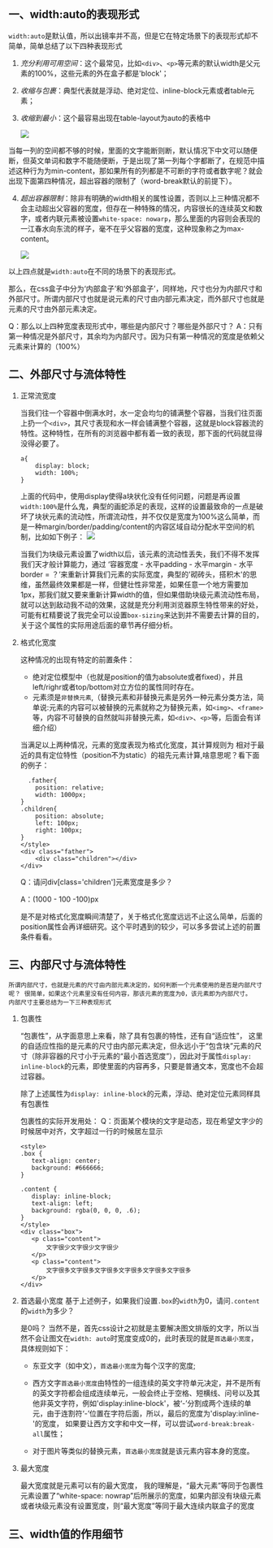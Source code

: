 ## 一、width:auto的表现形式
 `width:auto`是默认值，所以出镜率并不高，但是它在特定场景下的表现形式却不简单，简单总结了以下四种表现形式

1. *充分利用可用空间*：这个最常见，比如`<div>`、`<p>`等元素的默认width是父元素的100%，这些元素的外在盒子都是'block'；
2. *收缩与包裹*：典型代表就是浮动、绝对定位、inline-block元素或者table元素；
3. *收缩到最小*：这个最容易出现在table-layout为auto的表格中

     ![](../images/20181113205427.png)

当每一列的空间都不够的时候，里面的文字能断则断，默认情况下中文可以随便断，但英文单词和数字不能随便断，于是出现了第一列每个字都断了，在规范中描述这种行为为min-content，那如果所有的列都是不可断的字符或者数字呢？就会出现下面第四种情况，超出容器的限制了（word-break默认的前提下）。

4. *超出容器限制*：除非有明确的width相关的属性设置，否则以上三种情况都不会主动超出父容器的宽度，但存在一种特殊的情况，内容很长的连续英文和数字，或者内联元素被设置`white-space: nowarp`，那么里面的内容则会表现的一江春水向东流的样子，毫不在乎父容器的宽度，这种现象称之为max-content。

    ![](../images/20181113210358.png)

以上四点就是`width:auto`在不同的场景下的表现形式。

那么，在css盒子中分为‘内部盒子’和‘外部盒子’，同样地，尺寸也分为内部尺寸和外部尺寸。所谓内部尺寸也就是说元素的尺寸由内部元素决定，而外部尺寸也就是元素的尺寸由外部元素决定。

Q：那么以上四种宽度表现形式中，哪些是内部尺寸？哪些是外部尺寸？
A：只有第一种情况是外部尺寸，其余均为内部尺寸。因为只有第一种情况的宽度是依赖父元素来计算的（100%）

## 二、外部尺寸与流体特性

1. 正常流宽度
  
   当我们往一个容器中倒满水时，水一定会均匀的铺满整个容器，当我们往页面上扔一个`<div>`，其尺寸表现和水一样会铺满整个容器，这就是block容器流的特性。这种特性，在所有的浏览器中都有着一致的表现，那下面的代码就显得没得必要了。
   ```
   a{
       display: block;
       width: 100%;  
   }
   ```
   上面的代码中，使用display使得a块状化没有任何问题，问题是再设置`width:100%`是什么鬼，典型的画蛇添足的表现，这样的设置最致命的一点是破坏了块状元素的流动性，所谓流动性，并不仅仅是宽度为100%这么简单，而是一种margin/border/padding/content的内容区域自动分配水平空间的机制，比如如下例子：
   ![](../images/3-7.PNG)

   当我们为块级元素设置了width以后，该元素的流动性丢失，我们不得不发挥我们天才般计算能力，通过 ‘容器宽度 - 水平padding - 水平margin - 水平border = ？’来重新计算我们元素的实际宽度，典型的'砌砖头，搭积木'的思维，虽然最终效果都是一样，但健壮性非常差，如果任意一个地方需要加1px，那我们就又要来重新计算width的值，但如果借助块级元素流动性布局，就可以达到敌动我不动的效果，这就是充分利用浏览器原生特性带来的好处，可能有杠精要说了我完全可以设置`box-sizing`来达到并不需要去计算的目的，关于这个属性的实际用途后面的章节再仔细分析。


2. 格式化宽度
    
    这种情况的出现有特定的前置条件：
    - 绝对定位模型中（也就是position的值为absolute或者fixed），并且left/righr或者top/bottom对立方位的属性同时存在。
    - 元素须是`非替换元素`,（替换元素和非替换元素是另外一种元素分类方法，简单说:元素的内容可以被替换的元素就称之为替换元素，如`<img>`、`<frame>`等，内容不可替换的自然就叫非替换元素，如`<div>`、`<p>`等，后面会有详细介绍）
    
    当满足以上两种情况，元素的宽度表现为格式化宽度，其计算规则为 相对于最近的具有定位特性（position不为static）的祖先元素计算,啥意思呢？看下面的例子：
    ```
      .father{
        position: relative;
        width: 1000px;
    }
    .children{
        position: absolute;
        left: 100px;
        right: 100px;
    }
    </style>
    <div class="father">
        <div class="children"></div>
    </div>
    ```

    Q：请问div[class='children']元素宽度是多少？

    A：(1000 - 100 -100)px

    是不是对格式化宽度瞬间清楚了，关于格式化宽度远远不止这么简单，后面的position属性会再详细研究。这个平时遇到的较少，可以多多尝试上述的前置条件看看。

## 三、内部尺寸与流体特性

    所谓内部尺寸，也就是元素的尺寸由内部元素决定的，如何判断一个元素使用的是否是内部尺寸呢？ 很简单，如果这个元素里没有任何内容，那该元素的宽度为0，该元素即为内部尺寸。
    内部尺寸主要总结为一下三种表现形式
    
1. 包裹性

    “包裹性”，从字面意思上来看，除了具有包裹的特性，还有自“适应性”， 这里的自适应性指的是元素的尺寸由内部元素决定，但永远小于“包含块”元素的尺寸（除非容器的尺寸小于元素的“最小首选宽度”），因此对于属性`display: inline-block`的元素，即使里面的内容再多，只要是普通文本，宽度也不会超过容器。

    除了上述属性为`display: inline-block`的元素，浮动、绝对定位元素同样具有包裹性

    包裹性的实际开发用处：
     Q：页面某个模块的文字是动态，现在希望文字少的时候居中对齐，文字超过一行的时候居左显示

     ```
     <style>
    .box {
        text-align: center;
        background: #666666;
    }

    .content {
        display: inline-block;
        text-align: left;
        background: rgba(0, 0, 0, .6);
    }
    </style>
    <div class="box">
        <p class="content">
            文字很少文字很少文字很少
        </p>
        <p class="content">
            文字很多文字很多文字很多文字很多文字很多文字很多
        </p>
    </div>
     ```
      
2. 首选最小宽度
    基于上述例子，如果我们设置`.box`的`width`为0，请问`.content`的`width`为多少？

    是0吗？ 当然不是，首先css设计之初就是主要解决图文排版的文字，所以当然不会让图文在`width: auto`时宽度变成0的，此时表现的就是`首选最小宽度`，具体规则如下：
    
    * 东亚文字（如中文），`首选最小宽度`为每个汉字的宽度;

    * 西方文字`首选最小宽度`由特性的一组连续的英文字符单元决定，并不是所有的英文字符都会组成连续单元，一般会终止于空格、短横线、问号以及其他非英文字符，例如'display:inline-block'，被‘-’分割成两个连续的单元，由于连割符‘-’位置在字符后面，所以，最后的宽度为'display:inline-'的宽度， 如果要让西方文字和中文一样，可以尝试`word-break:break-all`属性；

    * 对于图片等类似的替换元素，`首选最小宽度`就是该元素内容本身的宽度。

2. 最大宽度

    最大宽度就是元素可以有的最大宽度， 我的理解是，“最大元素”等同于包裹性元素设置了“white-space: nowrap”后所展示的宽度，如果内部没有块级元素或者块级元素没有设置宽度，则“最大宽度”等同于最大连续内联盒子的宽度


## 三、width值的作用细节

